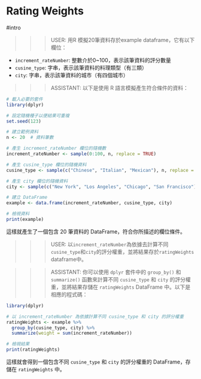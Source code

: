 # Rating Weights

#intro

>>> USER:
用R 模擬20筆資料存於example dataframe，它有以下欄位：

- `increment_rateNumber`: 整數介於0~100，表示該筆資料的評分數量
- `cusine_type`: 字串，表示該筆資料的料理類型（有三類）
- `city`: 字串，表示該筆資料的城市（有四個城市）

>>> ASSISTANT:
以下是使用 R 語言模擬產生符合條件的資料：

```R
# 載入必要的套件
library(dplyr)

# 設定隨機種子以便結果可重複
set.seed(123)

# 建立範例資料
n <- 20  # 資料筆數

# 產生 increment_rateNumber 欄位的隨機數
increment_rateNumber <- sample(0:100, n, replace = TRUE)

# 產生 cusine_type 欄位的隨機資料
cusine_type <- sample(c("Chinese", "Italian", "Mexican"), n, replace = TRUE)

# 產生 city 欄位的隨機資料
city <- sample(c("New York", "Los Angeles", "Chicago", "San Francisco"), n, replace = TRUE)

# 建立 DataFrame
example <- data.frame(increment_rateNumber, cusine_type, city)

# 檢視資料
print(example)
```

這樣就產生了一個包含 20 筆資料的 DataFrame，符合你所描述的欄位條件。

>>> USER:
以`increment_rateNumber`為依據去計算不同`cusine_type`和`city`的評分權重，並將結果存於`ratingWeights` dataframe中。

>>> ASSISTANT:
你可以使用 `dplyr` 套件中的 `group_by()` 和 `summarize()` 函數來計算不同 `cusine_type` 和 `city` 的評分權重，並將結果存儲在 `ratingWeights` DataFrame 中。以下是相應的程式碼：

```R
library(dplyr)

# 以 increment_rateNumber 為依據計算不同 cusine_type 和 city 的評分權重
ratingWeights <- example %>%
  group_by(cusine_type, city) %>%
  summarize(weight = sum(increment_rateNumber))

# 檢視結果
print(ratingWeights)
```

這樣就會得到一個包含不同 `cusine_type` 和 `city` 的評分權重的 DataFrame，存儲在 `ratingWeights` 中。